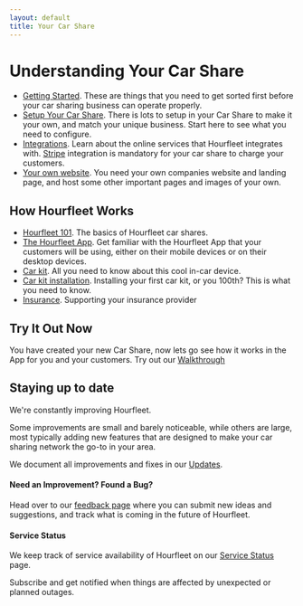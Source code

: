 ```yaml
---
layout: default
title: Your Car Share
---
```


# Understanding Your Car Share

* [Getting Started](stepbystep.html). These are things that you need to get sorted first before your car sharing business can operate properly.
* [Setup Your Car Share](configure.html). There is lots to setup in your Car Share to make it your own, and match your unique business. Start here to see what you need to configure.
* [Integrations](integrations.html). Learn about the online services that Hourfleet integrates with. [Stripe](http://stripe.com) integration is mandatory for your car share to charge your customers. 
* [Your own website](yoursite.html). You need your own companies website and landing page, and host some other important pages and images of your own.

## How Hourfleet Works

* [Hourfleet 101](howitworks.html). The basics of Hourfleet car shares.
* [The Hourfleet App](app.html). Get familiar with the Hourfleet App that your customers will be using, either on their mobile devices or on their desktop devices.  
* [Car kit](carkit.html). All you need to know about this cool in-car device.  
* [Car kit installation](carkit-installation.html). Installing your first car kit, or you 100th? This is what you need to know.  
* [Insurance](insurance.html). Supporting your insurance provider

## Try It Out Now

You have created your new Car Share, now lets go see how it works in the App for you and your customers. Try out our [Walkthrough](tryout.html) 



## Staying up to date

We're constantly improving Hourfleet. 

Some improvements are small and barely noticeable, while others are large, most typically adding new features that are designed to make your car sharing network the go-to in your area. 

We document all improvements and fixes in our [Updates](http://feedback.hourfleet.com/changelog).

#### Need an Improvement? Found a Bug?

Head over to our [feedback page](http://feedback.hourfleet.com) where you can submit new ideas and suggestions, and track what is coming in the future of Hourfleet.

#### Service Status

We keep track of service availability of Hourfleet on our [Service Status](http://status.hourfleet.com) page. 

Subscribe and get notified when things are affected by unexpected or planned outages.

